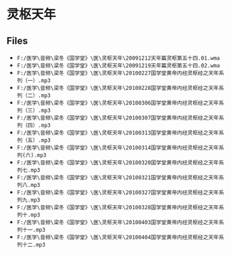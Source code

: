 # 灵枢天年

## Files

- `F:/医学\音频\梁冬《国学堂》\医\灵枢天年\20091212天年篇灵枢第五十四.01.wma`
- `F:/医学\音频\梁冬《国学堂》\医\灵枢天年\20091219天年篇灵枢第五十四.02.wma`
- `F:/医学\音频\梁冬《国学堂》\医\灵枢天年\20100227国学堂黄帝内经灵枢经之天年系列（一）.mp3`
- `F:/医学\音频\梁冬《国学堂》\医\灵枢天年\20100228国学堂黄帝内经灵枢经之天年系列（二）.mp3`
- `F:/医学\音频\梁冬《国学堂》\医\灵枢天年\20100306国学堂黄帝内经灵枢经之天年系列（三）.mp3`
- `F:/医学\音频\梁冬《国学堂》\医\灵枢天年\20100307国学堂黄帝内经灵枢经之天年系列（四）.mp3`
- `F:/医学\音频\梁冬《国学堂》\医\灵枢天年\20100313国学堂黄帝内经灵枢经之天年系列（五）.mp3`
- `F:/医学\音频\梁冬《国学堂》\医\灵枢天年\20100314国学堂黄帝内经灵枢经之天年系列(六).mp3`
- `F:/医学\音频\梁冬《国学堂》\医\灵枢天年\20100320国学堂黄帝内经灵枢经之天年系列七.mp3`
- `F:/医学\音频\梁冬《国学堂》\医\灵枢天年\20100321国学堂黄帝内经灵枢经之天年系列八.mp3`
- `F:/医学\音频\梁冬《国学堂》\医\灵枢天年\20100327国学堂黄帝内经灵枢经之天年系列九.mp3`
- `F:/医学\音频\梁冬《国学堂》\医\灵枢天年\20100328国学堂黄帝内经灵枢经之天年系列十.mp3`
- `F:/医学\音频\梁冬《国学堂》\医\灵枢天年\20100403国学堂黄帝内经灵枢经之天年系列十一.mp3`
- `F:/医学\音频\梁冬《国学堂》\医\灵枢天年\20100404国学堂黄帝内经灵枢经之天年系列十二.mp3`
